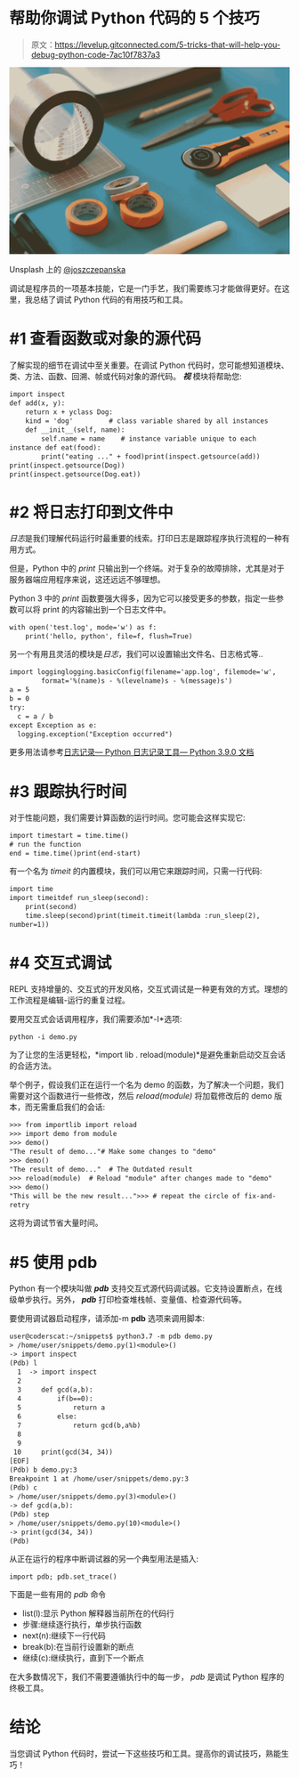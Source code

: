 # 帮助你调试 Python 代码的 5 个技巧

> 原文：<https://levelup.gitconnected.com/5-tricks-that-will-help-you-debug-python-code-7ac10f7837a3>

![](img/72c15d6ecf842f7c1e98a2571a353f97.png)

Unsplash 上的 [@joszczepanska](https://unsplash.com/@joszczepanska)

调试是程序员的一项基本技能，它是一门手艺，我们需要练习才能做得更好。在这里，我总结了调试 Python 代码的有用技巧和工具。

# #1 查看函数或对象的源代码

了解实现的细节在调试中至关重要。在调试 Python 代码时，您可能想知道模块、类、方法、函数、回溯、帧或代码对象的源代码。 ***视*** 模块将帮助您:

```
import inspect
def add(x, y):
    return x + yclass Dog:
    kind = 'dog'         # class variable shared by all instances
    def __init__(self, name):
        self.name = name    # instance variable unique to each instance def eat(food):
        print("eating ..." + food)print(inspect.getsource(add))    
print(inspect.getsource(Dog))
print(inspect.getsource(Dog.eat))
```

# #2 将日志打印到文件中

*日志*是我们理解代码运行时最重要的线索。打印日志是跟踪程序执行流程的一种有用方式。

但是，Python 中的 *print* 只输出到一个终端。对于复杂的故障排除，尤其是对于服务器端应用程序来说，这还远远不够理想。

Python 3 中的 *print* 函数要强大得多，因为它可以接受更多的参数，指定一些参数可以将 print 的内容输出到一个日志文件中。

```
with open('test.log', mode='w') as f:
    print('hello, python', file=f, flush=True)
```

另一个有用且灵活的模块是*日志*，我们可以设置输出文件名、日志格式等..

```
import logginglogging.basicConfig(filename='app.log', filemode='w', 
		format='%(name)s - %(levelname)s - %(message)s')
a = 5
b = 0
try:
  c = a / b
except Exception as e:
  logging.exception("Exception occurred")
```

更多用法请参考[日志记录— Python 日志记录工具— Python 3.9.0 文档](https://docs.python.org/3/library/logging.html)

# #3 跟踪执行时间

对于性能问题，我们需要计算函数的运行时间。您可能会这样实现它:

```
import timestart = time.time()
# run the function
end = time.time()print(end-start)
```

有一个名为 *timeit* 的内置模块，我们可以用它来跟踪时间，只需一行代码:

```
import time
import timeitdef run_sleep(second):
    print(second)
    time.sleep(second)print(timeit.timeit(lambda :run_sleep(2), number=1))
```

# #4 交互式调试

REPL 支持增量的、交互式的开发风格，交互式调试是一种更有效的方式。理想的工作流程是编辑-运行的重复过程。

要用交互式会话调用程序，我们需要添加*-I*选项:

```
python -i demo.py
```

为了让您的生活更轻松，*import lib . reload(module)*是避免重新启动交互会话的合适方法。

举个例子，假设我们正在运行一个名为 demo 的函数，为了解决一个问题，我们需要对这个函数进行一些修改，然后 *reload(module)* 将加载修改后的 demo 版本，而无需重启我们的会话:

```
>>> from importlib import reload
>>> import demo from module
>>> demo()
"The result of demo..."# Make some changes to "demo"
>>> demo()
"The result of demo..."  # The Outdated result
>>> reload(module)  # Reload "module" after changes made to "demo"
>>> demo()
"This will be the new result...">>> # repeat the circle of fix-and-retry
```

这将为调试节省大量时间。

# #5 使用 pdb

Python 有一个模块叫做 ***pdb*** 支持交互式源代码调试器。它支持设置断点，在线级单步执行。另外， ***pdb*** 打印检查堆栈帧、变量值、检查源代码等。

要使用调试器启动程序，请添加-m **pdb** 选项来调用脚本:

```
user@coderscat:~/snippets$ python3.7 -m pdb demo.py 
> /home/user/snippets/demo.py(1)<module>()
-> import inspect
(Pdb) l
  1  -> import inspect
  2  
  3     def gcd(a,b):
  4         if(b==0):
  5             return a
  6         else:
  7             return gcd(b,a%b)
  8  
  9  
 10     print(gcd(34, 34))
[EOF]
(Pdb) b demo.py:3
Breakpoint 1 at /home/user/snippets/demo.py:3
(Pdb) c
> /home/user/snippets/demo.py(3)<module>()
-> def gcd(a,b):
(Pdb) step
> /home/user/snippets/demo.py(10)<module>()
-> print(gcd(34, 34))
(Pdb)
```

从正在运行的程序中断调试器的另一个典型用法是插入:

```
import pdb; pdb.set_trace() 
```

下面是一些有用的 *pdb* 命令

*   list(l):显示 Python 解释器当前所在的代码行
*   步骤:继续逐行执行，单步执行函数
*   next(n):继续下一行代码
*   break(b):在当前行设置新的断点
*   继续(c):继续执行，直到下一个断点

在大多数情况下，我们不需要遵循执行中的每一步， *pdb* 是调试 Python 程序的终极工具。

# 结论

当您调试 Python 代码时，尝试一下这些技巧和工具。提高你的调试技巧，熟能生巧！
